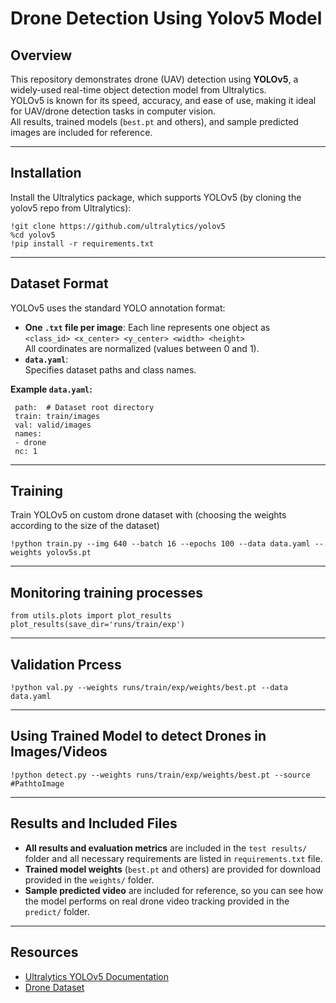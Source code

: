 <h1>Drone Detection Using Yolov5 Model</h1>

## Overview

This repository demonstrates drone (UAV) detection using **YOLOv5**, a widely-used real-time object detection model from Ultralytics.  
YOLOv5 is known for its speed, accuracy, and ease of use, making it ideal for UAV/drone detection tasks in computer vision.  
All results, trained models (`best.pt` and others), and sample predicted images are included for reference.

---

## Installation

Install the Ultralytics package, which supports YOLOv5 (by cloning the yolov5 repo from Ultralytics):

```
!git clone https://github.com/ultralytics/yolov5
%cd yolov5
!pip install -r requirements.txt

```

---

## Dataset Format

YOLOv5 uses the standard YOLO annotation format:

- **One `.txt` file per image**: Each line represents one object as  
  `<class_id> <x_center> <y_center> <width> <height>`  
  All coordinates are normalized (values between 0 and 1).
- **`data.yaml`**:  
  Specifies dataset paths and class names.

**Example `data.yaml`:**
```
 path:  # Dataset root directory
 train: train/images
 val: valid/images
 names:
 - drone
 nc: 1

```
---

## Training

Train YOLOv5 on custom drone dataset with (choosing the weights according to the size of the dataset) 
 
```
!python train.py --img 640 --batch 16 --epochs 100 --data data.yaml --weights yolov5s.pt
```
---

## Monitoring training processes
```
from utils.plots import plot_results
plot_results(save_dir='runs/train/exp')
```
---

## Validation Prcess
```
!python val.py --weights runs/train/exp/weights/best.pt --data data.yaml
```
---
## Using Trained Model to detect Drones in Images/Videos
```
!python detect.py --weights runs/train/exp/weights/best.pt --source #PathtoImage  
```

---

## Results and Included Files

- **All results and evaluation metrics** are included in the `test results/` folder and all necessary requirements are listed in `requirements.txt` file.
- **Trained model weights** (`best.pt` and others) are provided for download provided in the `weights/` folder.
- **Sample predicted video** are included for reference, so you can see how the model performs on real drone video tracking provided in the `predict/` folder.

---

## Resources

- [Ultralytics YOLOv5 Documentation](https://docs.ultralytics.com/models/yolov5/)
- [Drone Dataset](https://www.kaggle.com/datasets/muki2003/yolo-drone-detection-dataset/)


